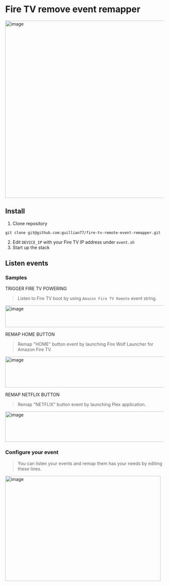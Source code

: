 # Fire TV remove event remapper

<img width="852" height="562" alt="image" src="https://github.com/user-attachments/assets/0c16e576-3dee-4009-83b8-c87a08a6f2c6" />


## Install

1. Clone repository
```shell
git clone git@github.com:guillian77/fire-tv-remote-event-remapper.git
```
2. Edit `DEVICE_IP` with your Fire TV IP address under `event.sh`
3. Start up the stack

## Listen events

### Samples

TRIGGER FIRE TV POWERING
> Listen to Fire TV boot by using `Amazon Fire TV Remote` event string.
<img width="954" height="69" alt="image" src="https://github.com/user-attachments/assets/8cc8cbfc-5a96-4ccd-9795-ee7ec7d5c72d" />


REMAP HOME BUTTON
> Remap "HOME" button event by launching Fire Wolf Launcher for Amazon Fire TV.
<img width="959" height="98" alt="image" src="https://github.com/user-attachments/assets/648c7aa5-0f78-4f31-83c7-a045527886a1" />

REMAP NETFLIX BUTTON
> Remap "NETFLIX" button event by launching Plex application.
<img width="826" height="96" alt="image" src="https://github.com/user-attachments/assets/1039861d-49c9-46cd-b504-a6f69cdde18c" />

### Configure your event

> You can listen your events and remap them has your needs by editing these lines.
<img width="494" height="333" alt="image" src="https://github.com/user-attachments/assets/281edc9e-88d6-4828-9674-063f78709a31" />

